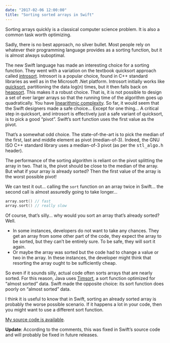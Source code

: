```yaml
---
date: "2017-02-06 12:00:00"
title: "Sorting sorted arrays in Swift"
---
```




Sorting arrays quickly is a classical computer science problem. It is also a common task worth optimizing.

Sadly, there is no best approach, no silver bullet. Most people rely on whatever their programming language provides as a sorting function, but it is almost always suboptimal.

The new Swift language has made an interesting choice for a sorting function. They went with a variation on the textbook quicksort approach called [introsort](https://en.wikipedia.org/wiki/Introsort). Introsort is a popular choice, found in C++ standard libraries as well as in the Microsoft .Net platform. Introsort initially works like [quicksort](https://en.wikipedia.org/wiki/Quicksort), partitioning the data log(n) times, but it then falls back on [heapsort](https://en.wikipedia.org/wiki/Heapsort). This makes it a robust choice. That is, it is not possible to design a set of ever larger arrays so that the running time of the algorithm goes up quadratically. You have [linearithmic complexity](https://en.wikipedia.org/wiki/Time_complexity#Linearithmic_time). So far, it would seem that the Swift designers made a safe choice&hellip; Except for one thing&hellip; A critical step in quicksort, and introsort is effectively just a safe variant of quicksort, is to pick a good &ldquo;pivot&rdquo;. Swift&rsquo;s sort function uses the first value as the pivot.

That&rsquo;s a somewhat odd choice. The state-of-the-art is to pick the median of the first, last and middle element as pivot (median-of-3). Indeed, the GNU ISO C++ standard library uses a median-of-3 pivot (as per the <tt>stl_algo.h</tt> header).

The performance of the sorting algorithm is reliant on the pivot splitting the array in two. That is, the pivot should be close to the median of the array.
But what if your array is already sorted? Then the first value of the array is the worst possible pivot!

We can test it out&hellip; calling the `sort` function on an array twice in Swift&hellip; the second call is almost assuredly going to take longer&hellip;
```C
array.sort() // fast
array.sort() // really slow
```


Of course, that&rsquo;s silly&hellip; why would you sort an array that&rsquo;s already sorted? Well.
- In some instances, developers do not want to take any chances. They get an array from some other part of the code, they expect the array to be sorted, but they can&rsquo;t be entirely sure. To be safe, they will sort it again.
- Or maybe the array was sorted but the code had to change a value or two in the array. In these instances, the developer might think that resorting the array ought to be sufficiently cheap.


So even if it sounds silly, actual code often sorts arrays that are nearly sorted. For this reason, Java uses [Timsort](https://en.wikipedia.org/wiki/Timsort), a sort function optimized for &ldquo;almost sorted&rdquo; data. Swift made the opposite choice: its sort function does poorly on &ldquo;almost sorted&rdquo; data.

I think it is useful to know that in Swift, sorting an already sorted array is probably the worse possible scenario. If it happens a lot in your code, then you might want to use a different sort function.

[My source code is available](https://github.com/lemire/Code-used-on-Daniel-Lemire-s-blog/tree/master/2017/02/06/sort).

__Update__: According to the comments, this was fixed in Swift&rsquo;s source code and will probably be fixed in future releases.

